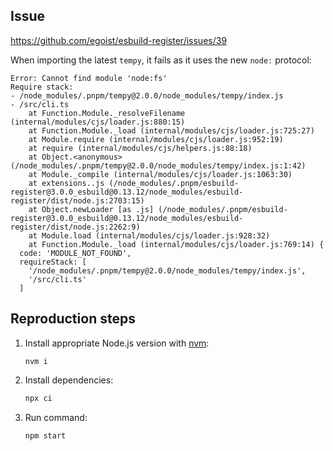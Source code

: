 ## Issue
https://github.com/egoist/esbuild-register/issues/39

When importing the latest `tempy`, it fails as it uses the new `node:` protocol:

```
Error: Cannot find module 'node:fs'
Require stack:
- /node_modules/.pnpm/tempy@2.0.0/node_modules/tempy/index.js
- /src/cli.ts
    at Function.Module._resolveFilename (internal/modules/cjs/loader.js:880:15)
    at Function.Module._load (internal/modules/cjs/loader.js:725:27)
    at Module.require (internal/modules/cjs/loader.js:952:19)
    at require (internal/modules/cjs/helpers.js:88:18)
    at Object.<anonymous> (/node_modules/.pnpm/tempy@2.0.0/node_modules/tempy/index.js:1:42)
    at Module._compile (internal/modules/cjs/loader.js:1063:30)
    at extensions..js (/node_modules/.pnpm/esbuild-register@3.0.0_esbuild@0.13.12/node_modules/esbuild-register/dist/node.js:2703:15)
    at Object.newLoader [as .js] (/node_modules/.pnpm/esbuild-register@3.0.0_esbuild@0.13.12/node_modules/esbuild-register/dist/node.js:2262:9)
    at Module.load (internal/modules/cjs/loader.js:928:32)
    at Function.Module._load (internal/modules/cjs/loader.js:769:14) {
  code: 'MODULE_NOT_FOUND',
  requireStack: [
    '/node_modules/.pnpm/tempy@2.0.0/node_modules/tempy/index.js',
    '/src/cli.ts'
  ]
```

## Reproduction steps
1. Install appropriate Node.js version with [nvm](http://nvm.sh/):
	```
	nvm i
	```

2. Install dependencies:
	```sh
	npx ci
	```

3. Run command:
	```sh
	npm start
	```